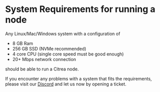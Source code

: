 # System Requirements for running a node

Any Linux/Mac/Windows system with a configuration of

- 8 GB Ram
- 256 GB SSD (NVMe recommended)
- 4 core CPU (single core speed must be good enough)
- 20+ Mbps network connection

should be able to run a Citrea node. 

If you encounter any problems with a system that fits the requirements, please visit our [Discord](https://discord.gg/citrea) and let us now by opening a ticket.